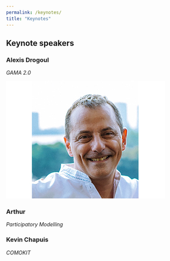 ```yaml
---
permalink: /keynotes/
title: "Keynotes"
---
```


## Keynote speakers

### Alexis Drogoul 

*GAMA 2.0*

![Alexis Drogoul](../_includes/alexisdrogoul432-2.jpg)

### Arthur

*Participatory Modelling*

### Kevin Chapuis 

*COMOKIT*
